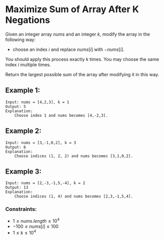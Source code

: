 # Maximize Sum of Array After K Negations
Given an integer array $nums$ and an integer $k$, modify the array in the  
following way:

* choose an index $i$ and replace $nums[i]$ with $-nums[i]$.

You should apply this process exactly $k$ times. You may choose the same  
index $i$ multiple times.

Return the largest possible sum of the array after modifying it in this way.

 

## Example 1:

    Input: nums = [4,2,3], k = 1
    Output: 5
    Explanation: 
        Choose index 1 and nums becomes [4,-2,3].

## Example 2:

    Input: nums = [3,-1,0,2], k = 3
    Output: 6
    Explanation: 
        Choose indices (1, 2, 2) and nums becomes [3,1,0,2].

## Example 3:

    Input: nums = [2,-3,-1,5,-4], k = 2
    Output: 13
    Explanation: 
        Choose indices (1, 4) and nums becomes [2,3,-1,5,4].

 

### Constraints:

* $1 \le nums.length \le 10^4$
* $-100 \le nums[i] \le 100$
* $1 \le k \le 10^4$

